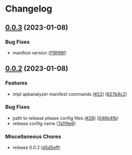 # Changelog

## [0.0.3](https://github.com/RyuNen344/apkstats-js/compare/0.0.2...0.0.3) (2023-01-08)


### Bug Fixes

* manifest version ([f19f98f](https://github.com/RyuNen344/apkstats-js/commit/f19f98fae2a3b57016becabf6010cc3bab98bd25))

## [0.0.2](https://github.com/RyuNen344/apkstats-js/compare/0.0.1...0.0.2) (2023-01-08)


### Features

* impl apkanalyzer manifest commands ([#22](https://github.com/RyuNen344/apkstats-js/issues/22)) ([827b9c2](https://github.com/RyuNen344/apkstats-js/commit/827b9c2656109daeee85510ded67041a21ad890e))


### Bug Fixes

* path to release please config files ([#28](https://github.com/RyuNen344/apkstats-js/issues/28)) ([046b4fb](https://github.com/RyuNen344/apkstats-js/commit/046b4fbc26d0a2c04d2a7e1cf7ae638c93df8f51))
* release config name ([7a1f9e6](https://github.com/RyuNen344/apkstats-js/commit/7a1f9e64376ff54af6b150e1ab5f2c592927c704))


### Miscellaneous Chores

* release 0.0.2 ([d5d5eff](https://github.com/RyuNen344/apkstats-js/commit/d5d5eff8c63a1e7abe093c4439b7bb45702b659e))
